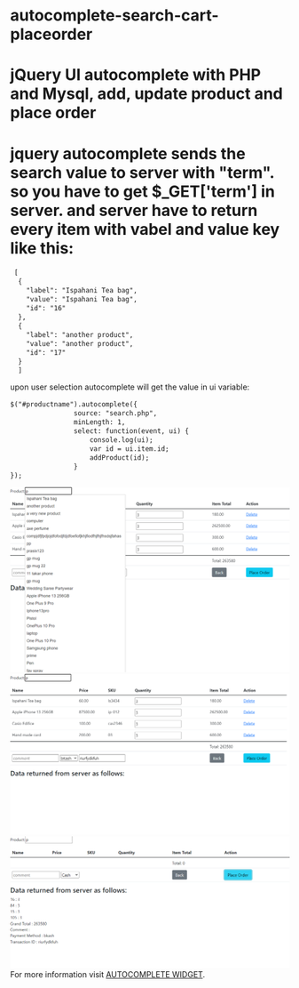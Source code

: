 # autocomplete-search-cart-placeorder
# jQuery UI autocomplete with PHP and Mysql, add, update product and place order
# jquery autocomplete sends the search value to server with "term". so you have to get $_GET['term'] in server. and server have to return every item with vabel and value key like this:
```
 [
  {
    "label": "Ispahani Tea bag",
    "value": "Ispahani Tea bag",
    "id": "16"
  },
  {
    "label": "another product",
    "value": "another product",
    "id": "17"
  }
  ]
```

upon user selection autocomplete will get the value in ui variable:
```
$("#productname").autocomplete({
				source: "search.php",
				minLength: 1,
				select: function(event, ui) {
					console.log(ui);
					var id = ui.item.id;
					addProduct(id);
				}
});
```
![image01](https://github.com/asamamun/autocomplete-search-cart-placeorder/blob/main/assets/01.png)
![image02](https://github.com/asamamun/autocomplete-search-cart-placeorder/blob/main/assets/02.png)
![image03](https://github.com/asamamun/autocomplete-search-cart-placeorder/blob/main/assets/03.png)
For more information visit [AUTOCOMPLETE WIDGET](https://api.jqueryui.com/autocomplete/).
